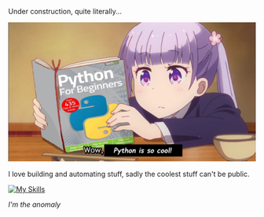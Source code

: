 Under construction, quite literally...

![alt](assets/Aoba_Suzukaze_techgo_Python_For_Beginners.png)

I love building and automating stuff, sadly the coolest stuff can't be public.

[![My Skills](https://skillicons.dev/icons?i=js,html,css,react,astro,python,ts,fastapi,django)](https://skillicons.dev)

_I'm the anomaly_
